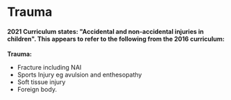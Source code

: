 # Trauma

#### 2021 Curriculum states: "Accidental and non-accidental injuries in children". This appears to refer to the following from the 2016 curriculum:  

**Trauma:**  
 - Fracture including NAI  
 - Sports Injury eg avulsion and enthesopathy   
 - Soft tissue injury   
 - Foreign body.   

